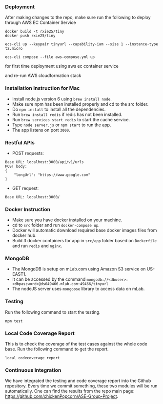 ### Deployment
After making changes to the repo, make sure run the following to deploy through AWS EC Container Service
```
docker build -t rxie25/tiny
docker push rxie25/tiny

```
```
ecs-cli up --keypair tinyurl --capability-iam --size 1 --instance-type t2.micro

ecs-cli compose --file aws-compose.yml up
```
for first time deployment using aws ec container service

and re-run AWS cloudformation stack

### Installation Instruction for Mac

- Install node.js version 6 using `brew install node`.
- Make sure npm has been installed properly and cd to the src folder.
- Do `npm install` to install all the dependencies.
- Run `brew install redis` if redis has not been installed.
- Run `brew services start redis` to start the cache service.
- Type `node server.js` or `npm start` to run the app.
- The app listens on port `3000`.

### Restful APIs
- POST requests:
```
Base URL: localhost:3000/api/v1/urls
POST body:
{
	"longUrl": "https://www.google.com"
}
```
- GET request:
```
Base URL: localhost:3000/
```

### Docker Instruction
- Make sure you have docker installed on your machine.
- cd to `src` folder and run `docker-compose up`.
- Docker will automatic download required base docker images files from docker hub.
- Build 3 docker containers for app in `src/app` folder based on `Dockerfile` and run `redis` and `nginx`.

### MongoDB
- The MongoDB is setup on mLab.com using Amazon S3 service on US-EAST1.
- It can be accessed by the command 
`mongodb://<dbuser>:<dbpassword>@ds049466.mlab.com:49466/tinyurl`
- The nodeJS server uses `mongoose` library to access data on mLab.

### Testing
Run the following command to start the testing.
```
npm test
```

### Local Code Coverage Report
This is to check the coverage of the test cases against the whole code base. Run the following command to get the report.
```
local codecoverage report
```

### Continuous Integration
We have integrated the testing and code coverage report into the Github repository. Every time we commit something, these two modules will be run automatically. One can find the results from the repo main page: https://github.com/chickenPopcorn/ASE-Group-Project.
